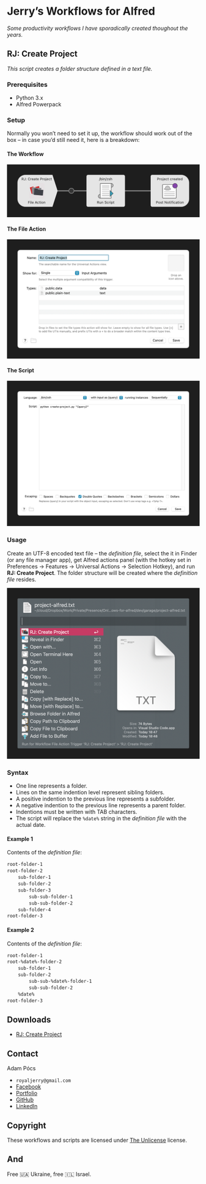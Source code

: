 # Jerry’s Workflows for Alfred

*Some productivity workflows I have sporadically created thoughout the years.*

## RJ: Create Project

*This script creates a folder structure defined in a text file.*

### Prerequisites

- Python 3.x
- Alfred Powerpack

### Setup

Normally you won’t need to set it up, the workflow should work out of the box – in case you’d still need it, here is a breakdown:

#### The Workflow

![alfred workflow](docs/create-project/step-1.png)

#### The File Action

![file action](docs/create-project/step-2.png)

#### The Script

![run-script](docs/create-project/step-3.png)

### Usage

Create an UTF-8 encoded text file – the *definition file*, select the it in Finder (or any file manager app), get Alfred actions panel (with the hotkey set in Preferences → Features → Universal Actions → Selection Hotkey), and run **RJ: Create Project**. The folder structure will be created where the *definition file* resides.

![alfred selection](docs/create-project/step-4.png)

### Syntax

- One line represents a folder.
- Lines on the same indention level represent sibling folders.
- A positive indention to the previous line represents a subfolder.
- A negative indention to the previous line represents a parent folder.
- Indentions must be written with TAB characters.
- The script will replace the `%date%` string in the *definition file* with the actual date.

#### Example 1

Contents of the *definition file*:

```txt
root-folder-1
root-folder-2
	sub-folder-1
	sub-folder-2
	sub-folder-3
		sub-sub-folder-1
		sub-sub-folder-2
	sub-folder-4
root-folder-3
```

#### Example 2

Contents of the *definition file*:

```txt
root-folder-1
root-%date%-folder-2
	sub-folder-1
	sub-folder-2
		sub-sub-%date%-folder-1
		sub-sub-folder-2
	%date%
root-folder-3
```

## Downloads

- [RJ: Create Project](https://github.com/Royaljerry/jerrys-workflows-for-alfred/raw/master/dist/rj-create-project.alfredworkflow)

## Contact

Adam Pócs

- `royaljerry@gmail.com`
- [Facebook](https://www.facebook.com/royaljerry)
- [Portfolio](https://royaljerry.myportfolio.com/)
- [GitHub](https://github.com/Royaljerry)
- [LinkedIn](https://www.linkedin.com/in/royaljerry/)

## Copyright

These workflows and scripts are licensed under [The Unlicense](https://choosealicense.com/licenses/unlicense/) license.

## And

Free 🇺🇦 Ukraine, free 🇮🇱 Israel.